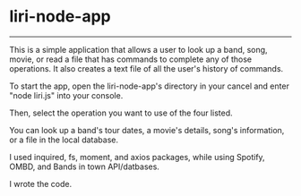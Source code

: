 # liri-node-app




---
This is a simple application that allows a user to look up a band, song, movie, or read a file that has commands to complete any of those operations. It also creates a text file of all the user's history of commands.

To start the app, open the liri-node-app's directory in your cancel and enter "node liri.js" into your console.

Then, select the operation you want to use of the four listed. 

You can look up a band's tour dates, a movie's details, song's information, or a file in the local database.


I used inquired, fs, moment, and axios packages, while using Spotify, OMBD, and Bands in town API/datbases.

I wrote the code.

